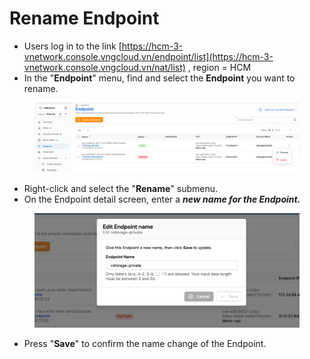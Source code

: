 # Rename Endpoint

* Users log in to the link [https://hcm-3-vnetwork.console.vngcloud.vn/endpoint/list](https://hcm-3-vnetwork.console.vngcloud.vn/nat/list) , region = HCM
* In the "**Endpoint**" menu, find and select the **Endpoint** you want to rename.

<figure><img src="../../.gitbook/assets/image.png" alt=""><figcaption></figcaption></figure>

* Right-click and select the "**Rename**" submenu.
* On the Endpoint detail screen, enter a _**new name for the Endpoint.**_

<figure><img src="../../.gitbook/assets/image (1).png" alt=""><figcaption></figcaption></figure>

* Press "**Save**" to confirm the name change of the Endpoint.
